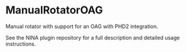 ﻿# ManualRotatorOAG

Manual rotator with support for an OAG with PHD2 integration.

See the NINA plugin repository for a full description and detailed usage instructions.